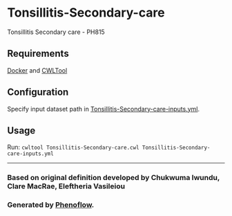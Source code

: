 # Tonsillitis-Secondary-care

Tonsillitis Secondary care - PH815

## Requirements

[Docker](https://docs.docker.com/install/) and [CWLTool](https://github.com/common-workflow-language/cwltool#install)

## Configuration

Specify input dataset path in [Tonsillitis-Secondary-care-inputs.yml](Tonsillitis-Secondary-care-inputs.yml).

## Usage

Run: `cwltool Tonsillitis-Secondary-care.cwl Tonsillitis-Secondary-care-inputs.yml`

***

### Based on original definition developed by Chukwuma Iwundu, Clare MacRae, Eleftheria Vasileiou
### Generated by [Phenoflow](https://kclhi.org/phenoflow).
